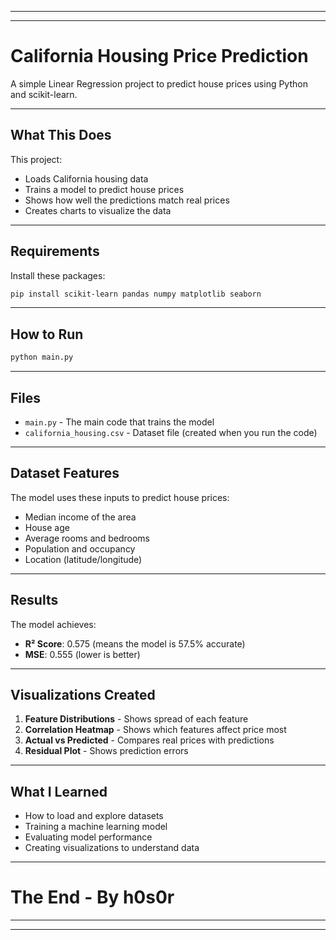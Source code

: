 ___
___
# California Housing Price Prediction

A simple Linear Regression project to predict house prices using Python and scikit-learn.
___
## What This Does

This project:
- Loads California housing data
- Trains a model to predict house prices
- Shows how well the predictions match real prices
- Creates charts to visualize the data
___
## Requirements

Install these packages:
```bash
pip install scikit-learn pandas numpy matplotlib seaborn
```
___
## How to Run

```bash
python main.py
```
___
## Files

- `main.py` - The main code that trains the model
- `california_housing.csv` - Dataset file (created when you run the code)
___
## Dataset Features

The model uses these inputs to predict house prices:
- Median income of the area
- House age
- Average rooms and bedrooms
- Population and occupancy
- Location (latitude/longitude)
___
## Results

The model achieves:
- **R² Score**: 0.575 (means the model is 57.5% accurate)
- **MSE**: 0.555 (lower is better)
___
## Visualizations Created

1. **Feature Distributions** - Shows spread of each feature
2. **Correlation Heatmap** - Shows which features affect price most
3. **Actual vs Predicted** - Compares real prices with predictions
4. **Residual Plot** - Shows prediction errors
___
## What I Learned

- How to load and explore datasets
- Training a machine learning model
- Evaluating model performance
- Creating visualizations to understand data
___
# The End - By h0s0r
___
___